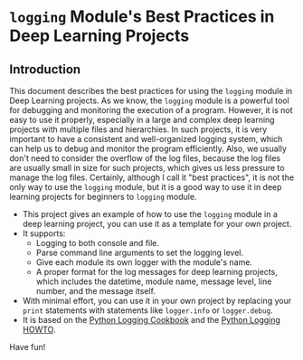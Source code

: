 # `logging` Module's Best Practices in Deep Learning Projects

## Introduction

This document describes the best practices for using the `logging` module in Deep Learning projects. As we know, the `logging` module is a powerful tool for debugging and monitoring the execution of a program. However, it is not easy to use it properly, especially in a large and complex deep learning projects with multiple files and hierarchies. In such projects, it is very important to have a consistent and well-organized logging system, which can help us to debug and monitor the program efficiently. Also, we usually don't need to consider the overflow of the log files, because the log files are usually small in size for such projects, which gives us less pressure to manage the log files. Certainly, although I call it "best practices", it is not the only way to use the `logging` module, but it is a good way to use it in deep learning projects for beginners to `logging` module.

- This project gives an example of how to use the `logging` module in a deep learning project, you can use it as a template for your own project. 
- It supports: 
  - Logging to both console and file.
  - Parse command line arguments to set the logging level.
  - Give each module its own logger with the module's name.
  - A proper format for the log messages for deep learning projects, which includes the datetime, module name, message level, line number, and the message itself.
- With minimal effort, you can use it in your own project by replacing your `print` statements with statements like `logger.info` or `logger.debug`.
- It is based on the [Python Logging Cookbook](https://docs.python.org/3/howto/logging-cookbook.html) and the [Python Logging HOWTO](https://docs.python.org/3/howto/logging.html).

Have fun!
